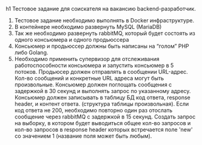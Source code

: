 h1 Тестовое задание для соискателя на вакансию
backend-разработчик.

1. Тестовое задание необходимо выполнять в Docker инфраструктуре.
2. В контейнере необходимо развернуть MySQL (MariaDB)
3. Так же необходимо развернуть rabbitMQ, который будет состоять из одного
   консьюмера и одного продьюссера
4. Консьюмер и продьюссер должны быть написаны на “голом” PHP либо Golang.
5. Необходимо применить супервизор для отслеживания работоспособности
   консьюмера и запустить консьюмер в 5 потоков.
   Продьюсер должен отправлять в сообщении URL-адрес. Кол-во сообщений и
   конкретные URL адреса могут быть произвольные.
   Консьюмер должен поглощать сообщения с задержкой в 30 секунд и выполнять
   запрос по указанному адресу. Консьюмер должен записывать в таблицу БД код ответа,
   response header, и контент ответа. (структура таблицы произвольная).
   Если код ответа не 200, необходимо повторно один раз отослать сообщение
   через rabbitMQ с задержкой в 15 секунд.
   Создать запрос на выборку, в котором будет выводиться общее кол-во запросов
   и кол-во запросов в response header которых встречается поле 'new' со значением 1
   (название поля может быть любым).